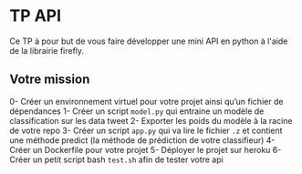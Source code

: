 # TP API 


Ce TP à pour but de vous faire développer une mini API en python à l'aide de la
librairie firefly. 

## Votre mission  
0- Créer un environnement virtuel pour votre projet ainsi qu’un fichier de dépendances
1- Créer un script `model.py` qui entraine un modèle de classification sur les 
data tweet 
2- Exporter les poids du modèle à la racine de votre repo
3- Créer un script `app.py` qui va lire le fichier `.z` et contient une méthode
predict (la méthode de prédiction de votre classifieur) 
4- Créer un Dockerfile pour votre projet 
5- Déployer le projet sur heroku 
6- Créer un petit script bash `test.sh` afin de tester votre api 


